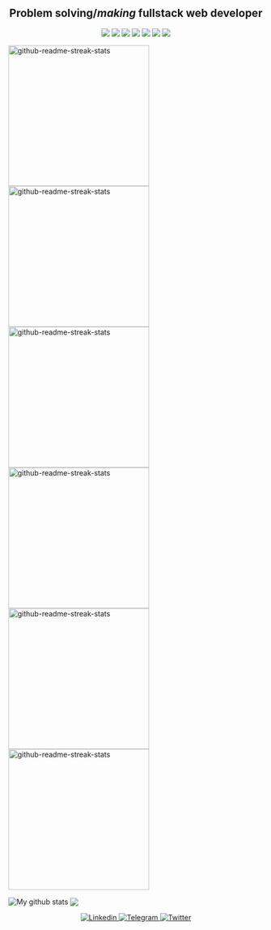 <h2 align='center'>Problem <b>solving</b>/<i>making</i> fullstack web developer</h2>
<p align='center'>
    <img src="https://img.shields.io/badge/HTML5-E34F26?style=for-the-badge&logo=html5&logoColor=white&color=242d2d" />
    <img src="https://img.shields.io/badge/CSS3-1572B6?style=for-the-badge&logo=css3&logoColor=white&color=242d2d" />
    <img src="https://img.shields.io/badge/TypeScript-007ACC?style=for-the-badge&logo=typescript&logoColor=white&color=242d2d" />
    <img src="https://img.shields.io/badge/React-20232A?style=for-the-badge&logo=react&logoColor=white&color=242d2d" />
    <img src="https://img.shields.io/badge/next.js-000000?style=for-the-badge&logo=nextdotjs&logoColor=white&color=242d2d" /> 
    <img src="https://img.shields.io/badge/Node.js-339933?style=for-the-badge&logo=nodedotjs&logoColor=white&color=242d2d" />
    <img src="https://img.shields.io/static/v1?style=for-the-badge&message=NestJS&logo=nestjs&labelColor=242d2d&logoColor=white&color=242d2d&label=%20" />
  </div>
</p>

<p align='left'>
    <a href="https://github.com/wavilikhin/code-meter">
        <img width="278" src="https://denvercoder1-github-readme-stats.vercel.app/api/pin/?username=wavilikhin&repo=code-meter&theme=react&bg_color=white&title_color=336fe0&icon_color=F8D866&border_radius=5&border_color=454545&text_color=454545&show_icons=false" alt="github-readme-streak-stats">
    </a>
    <a href="https://github.com/wavilikhin/time-tracker-front">
        <img width="278" src="https://denvercoder1-github-readme-stats.vercel.app/api/pin/?username=wavilikhin&repo=time-tracker-front&theme=react&bg_color=white&title_color=336fe0&icon_color=F8D866&show_icons=false&border_color=454545&text_color=454545" alt="github-readme-streak-stats">
    </a>
    <a href="https://github.com/wavilikhin/time-tracker-back">
        <img width="278" src="https://denvercoder1-github-readme-stats.vercel.app/api/pin/?username=wavilikhin&repo=time-tracker-back&theme=react&bg_color=white&title_color=336fe0&icon_color=F8D866&show_icons=false&border_color=454545&text_color=454545" alt="github-readme-streak-stats">
    </a>
    <a href="https://github.com/wavilikhin/top-courses-ui">
        <img width="278" src="https://denvercoder1-github-readme-stats.vercel.app/api/pin/?username=wavilikhin&repo=top-courses-ui&theme=react&bg_color=white&title_color=336fe0&icon_color=F8D866&show_icons=false&border_color=454545&text_color=454545" alt="github-readme-streak-stats">
    </a>
    <a href="https://github.com/wavilikhin/top-courses-api">
        <img width="278" src="https://denvercoder1-github-readme-stats.vercel.app/api/pin/?username=wavilikhin&repo=top-courses-api&theme=react&bg_color=white&title_color=336fe0&icon_color=F8D866&show_icons=false&border_color=454545&text_color=454545" alt="github-readme-streak-stats">
    </a>
    <a href="https://github.com/wavilikhin/blog">
        <img width="278" src="https://denvercoder1-github-readme-stats.vercel.app/api/pin/?username=wavilikhin&repo=blog&theme=react&bg_color=white&title_color=336fe0&icon_color=F8D866&show_icons=false&border_color=454545&text_color=454545" alt="github-readme-streak-stats">
    </a>
</p>

<!-- Streak stats -->
<!-- <p align='center'>
    <img align='center' src="https://github-readme-streak-stats.herokuapp.com/?user=wavilikhin&theme=github-light" alt="github-streak-stats"/>    
</p> -->
<!-- /Streak stats -->

<p align='left'>
    <!-- Stats --> 
    <img align="center" src="https://github-readme-stats.vercel.app/api?username=wavilikhin&show_icons=true&include_all_commits=true&hide_border=true&theme=github_light" alt="My github stats" /> 
    <!-- /Stats -->
    <img align="center" src="https://github-readme-stats.vercel.app/api/top-langs/?username=wavilikhin&layout=compact&hide_border=true&theme=github_light" />
<p/> 

<!-- Socials -->
<p align='center'>
    <a href="https://www.linkedin.com/in/vladislav-vavilikhin-12b94a199/">
        <img alt="Linkedin" src="https://img.shields.io/static/v1?style=for-the-badge&message=LinkedIn&logo=linkedin&labelColor=blue&logoColor=white&color=blue&label=%20" />
    </a>
    <a href="https://www.t.me/wavilikhin">
        <img alt="Telegram" src="https://img.shields.io/static/v1?style=for-the-badge&message=Telegram&logo=telegram&labelColor=blue&logoColor=white&color=blue&label=%20" />
    </a>
    <a href="https://twitter.com/wavilikhin">
        <img alt="Twitter" src="https://img.shields.io/badge/twitter-%231DA1F2.svg?&style=for-the-badge&logo=twitter&logoColor=white" />
    </a>
</p>
<!-- /Socials -->
